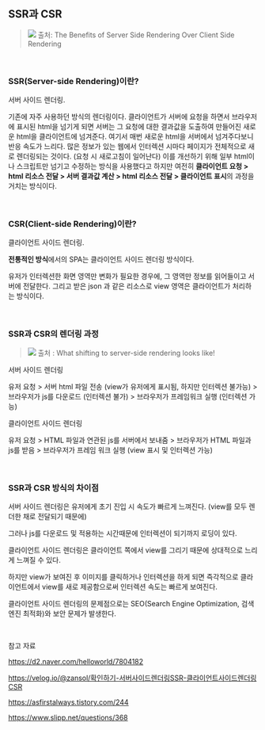 ## SSR과 CSR
<blockquote cite="https://medium.com/walmartglobaltech/the-benefits-of-server-side-rendering-over-client-side-rendering-5d07ff2cefe8">
<p> <img src="https://img1.daumcdn.net/thumb/R1280x0/?scode=mtistory2&fname=https%3A%2F%2Fblog.kakaocdn.net%2Fdn%2F3GTws%2FbtqFURvXr0y%2FFO9BlRE4NnPSs3I1BTh7Ik%2Fimg.png"></img>
출처: The Benefits of Server Side Rendering Over Client Side Rendering 
</p>
</blockquote>
<br>

### SSR(Server-side Rendering)이란?
서버 사이드 렌더링.

기존에 자주 사용하던 방식의 렌더링이다. 클라이언트가 서버에 요청을 하면서 브라우저에 표시된 html을 넘기게 되면 서버는 그 요청에 대한 결과값을 도출하여 만들어진 새로운 html을 클라이언트에 넘겨준다. 여기서 매번 새로운 html을 서버에서 넘겨주다보니 반응 속도가 느리다. 많은 정보가 있는 웹에서 인터렉션 시마다 페이지가 전체적으로 새로 렌더링되는 것이다. (요청 시 새로고침이 일어난다) 이를 개선하기 위해 일부 html이나 스크립트만 넘기고 수정하는 방식을 사용했다고 하지만 여전히 <b>클라이언트 요청 > html 리소스 전달 > 서버 결과값 계산 > html 리소스 전달 > 클라이언트 표시</b>의 과정을 거치는 방식이다.

<br>

### CSR(Client-side Rendering)이란?
클라이언트 사이드 렌더링.

<strong>전통적인 방식</strong>에서의 SPA는 클라이언트 사이드 렌더링 방식이다.

유저가 인터렉션한 화면 영역만 변화가 필요한 경우에, 그 영역만 정보를 읽어들이고 서버에 전달한다. 그리고 받은 json 과 같은 리소스로 view 영역은 클라이언트가 처리하는 방식이다. 

<br>

### SSR과 CSR의 렌더링 과정

<blockquote cite="https://www.truebil.com/blog/what-shifting-to-server-side-rendering-looks-like">
<p> <img src="https://img1.daumcdn.net/thumb/R1280x0/?scode=mtistory2&fname=https%3A%2F%2Fblog.kakaocdn.net%2Fdn%2FdXTzOU%2FbtqFUAnIVR3%2FfEJwoZ6tMNnjWskLynCzi0%2Fimg.png"></img>
출처 : What shifting to server-side rendering looks like!
</p>
</blockquote>
서버 사이드 렌더링

유저 요청 > 서버 html 파일 전송 (view가 유저에게 표시됨, 하지만 인터렉션 불가능) > 브라우저가 js를 다운로드 (인터렉션 불가) > 브라우저가 프레임워크 실행 (인터렉션 가능)

클라이언트 사이드 렌더링

유저 요청 > HTML 파일과 연관된 js를 서버에서 보내줌 > 브라우저가 HTML 파일과 js를 받음 > 브라우저가 프레임 워크 실행 (view 표시 및 인터렉션 가능)

<br>


### SSR과 CSR 방식의 차이점

서버 사이드 렌더링은 유저에게 초기 진입 시 속도가 빠르게 느껴진다. (view를 모두 렌더한 채로 전달되기 때문에)

그러나 js를 다운로드 및 적용하는 시간때문에 인터렉션이 되기까지 로딩이 있다.

클라이언트 사이드 렌더링은 클라이언트 쪽에서 view를 그리기 때문에 상대적으로 느리게 느껴질 수 있다.

하지만 view가 보여진 후 이미지를 클릭하거나 인터렉션을 하게 되면 즉각적으로 클라이언트에서 view를 새로 제공함으로써 인터렉션 속도는 빠르게 보여진다.

클라이언트 사이드 렌더링의 문제점으로는 SEO(Search Engine Optimization, 검색 엔진 최적화)와 보안 문제가 발생한다.

<br>

참고 자료

https://d2.naver.com/helloworld/7804182

https://velog.io/@zansol/확인하기-서버사이드렌더링SSR-클라이언트사이드렌더링CSR

https://asfirstalways.tistory.com/244

https://www.slipp.net/questions/368